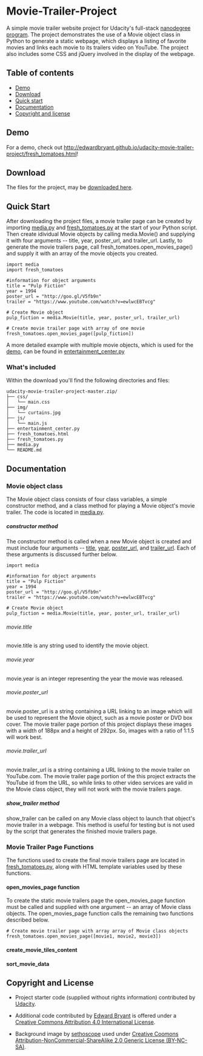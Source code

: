 # Movie-Trailer-Project 

A simple movie trailer website project for Udacity's full-stack [nanodegree program](https://www.udacity.com/nanodegree). The project demonstrates the use of a Movie object class in Python to generate a static webpage, which displays a listing of favorite movies and links each movie to its trailers video on YouTube. The project also includes some CSS and jQuery involved in the display of the webpage.  

## Table of contents

- [Demo](#demo)
- [Download](#download)
- [Quick start](#quick-start)
- [Documentation](#documentation)
- [Copyright and license](#copyright-and-license)

## Demo

For a demo, check out <http://edwardbryant.github.io/udacity-movie-trailer-project/fresh_tomatoes.html>!

## Download

The files for the project, may be [downloaded here](https://github.com/edwardbryant/udacity-movie-trailer-project/archive/master.zip).

## Quick Start

After downloading the project files, a movie trailer page can be created by importing [media.py](https://github.com/edwardbryant/udacity-movie-trailer-project/blob/master/media.py) and [fresh_tomatoes.py](https://github.com/edwardbryant/udacity-movie-trailer-project/blob/master/fresh_tomatoes.py) at the start of your Python script. Then create idividual Movie objects by calling media.Movie() and supplying it with four arguments -- title, year, poster_url, and trailer_url. Lastly, to generate the movie trailers page, call fresh_tomatoes.open_movies_page() and supply it with an array of the movie objects you created. 

```
import media
import fresh_tomatoes

#information for object arguments
title = "Pulp Fiction"
year = 1994
poster_url = "http://goo.gl/V5fb9n"
trailer = "https://www.youtube.com/watch?v=ewlwcEBTvcg"

# Create Movie object
pulp_fiction = media.Movie(title, year, poster_url, trailer_url)

# Create movie trailer page with array of one movie
fresh_tomatoes.open_movies_page([pulp_fiction])

```

A more detailed example with multiple movie objects, which is used for the [demo](http://edwardbryant.github.io/udacity-movie-trailer-project/fresh_tomatoes.html), can be found in [entertainment_center.py](https://github.com/edwardbryant/udacity-movie-trailer-project/blob/master/entertainment_center.py) 


### What's included

Within the download you'll find the following directories and files:

```
udacity-movie-trailer-project-master.zip/
├── css/
│   └── main.css
├── img/
│   └── curtains.jpg
├── js/
│   └── main.js
├── entertainment_center.py
├── fresh_tomatoes.html
├── fresh_tomatoes.py
├── media.py
└── README.md
```

## Documentation

### Movie object class

The Movie object class consists of four class variables, a simple constructor method, and a class method for playing a Movie object's movie trailer. The code is located in [media.py](https://github.com/edwardbryant/udacity-movie-trailer-project/blob/master/media.py). 

##### constructor method

The constructor method is called when a new Movie object is created and must include four arguments -- [title](#movietitle), [year](#movieyear), [poster_url](#movieposter_url), and [trailer_url](#movietrailer_url). Each of these arguments is discussed further below.

```
import media

#information for object arguments
title = "Pulp Fiction"
year = 1994
poster_url = "http://goo.gl/V5fb9n"
trailer = "https://www.youtube.com/watch?v=ewlwcEBTvcg"

# Create Movie object
pulp_fiction = media.Movie(title, year, poster_url, trailer_url)
```

###### movie.title

movie.title is any string used to identify the movie object.

###### movie.year

movie.year is an integer representing the year the movie was released.  

###### movie.poster_url

movie.poster_url is a string containing a URL linking to an image which will be used to represent the Movie object, such as a movie poster or DVD box cover. The movie trailer page portion of this project displays these images with a width of 188px and a height of 292px. So, images with a ratio of 1:1.5 will work best. 

###### movie.trailer_url

movie.trailer_url is a string containing a URL linking to the movie trailer on YouTube.com. The movie trailer page portion of the this project extracts the YouTube id from the URL, so while links to other video services are valid in the Movie class object, they will not work with the movie trailers page. 

##### show_trailer method

show_trailer can be called on any Movie class object to launch that object's movie trailer in a webpage. This method is useful for testing but is not used by the script that generates the finished movie trailers page.

### Movie Trailer Page Functions 

The functions used to create the final movie trailers page are located in [fresh_tomatoes.py](https://github.com/edwardbryant/udacity-movie-trailer-project/blob/master/media.py), along with HTML template variables used by these functions. 

#### open_movies_page function

To create the static movie trailers page the open_movies_page function must be called and supplied with one argument -- an array of Movie class objects. The open_movies_page function calls the remaining two functions described below.

```
# Create movie trailer page with array array of Movie class objects
fresh_tomatoes.open_movies_page([movie1, movie2, movie3])
``` 

#### create_movie_tiles_content



#### sort_movie_data

## Copyright and License

- Project starter code (supplied without rights information) contributed by [Udacity](http://www.udacity.com).

- Additional code contributed by [Edward Bryant]() is offered under a [Creative Commons Attribution 4.0 International License](http://creativecommons.org/licenses/by/4.0/).

- Background image by [sethoscope](https://www.flickr.com/photos/sethoscope/2884743046/) used under [Creative Coomons Attribution-NonCommercial-ShareAlike 2.0 Generic License (BY-NC-SA)](http://creativecommons.org/licenses/by-nc-sa/2.0/deed.en).




